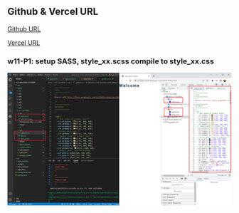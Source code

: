 ## Github & Vercel URL

[Github URL](https://github.com/k9202ky/1111-web-demo-411418030)

[Vercel URL](https://1111-web-demo-411418030-8j4p.vercel.app/)

### w11-P1: setup SASS, style_xx.scss compile to style_xx.css

![](w11-p1.png)
